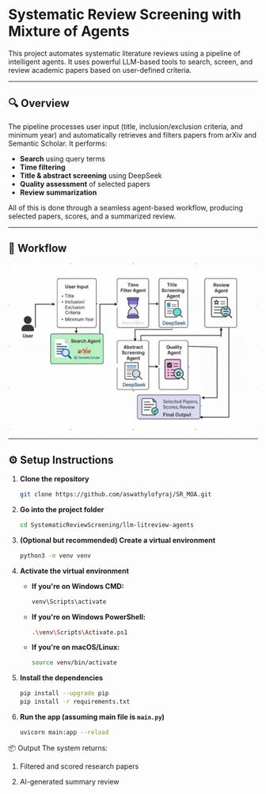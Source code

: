# Systematic Review Screening with Mixture of Agents

This project automates systematic literature reviews using a pipeline of intelligent agents. It uses powerful LLM-based tools to search, screen, and review academic papers based on user-defined criteria.

---

## 🔍 Overview

The pipeline processes user input (title, inclusion/exclusion criteria, and minimum year) and automatically retrieves and filters papers from arXiv and Semantic Scholar. It performs:

- **Search** using query terms
- **Time filtering**
- **Title & abstract screening** using DeepSeek
- **Quality assessment** of selected papers
- **Review summarization**

All of this is done through a seamless agent-based workflow, producing selected papers, scores, and a summarized review.

---

## 🧠 Workflow

![Workflow](workflow.jpg)

---

## ⚙️ Setup Instructions



1. **Clone the repository**

   ```bash
   git clone https://github.com/aswathylofyraj/SR_MOA.git
   ```

2. **Go into the project folder**

   ```bash
   cd SystematicReviewScreening/llm-litreview-agents
   ```

3. **(Optional but recommended) Create a virtual environment**

   ```bash
   python3 -m venv venv
   ```

4. **Activate the virtual environment**

   * **If you're on Windows CMD:**

     ```bash
     venv\Scripts\activate
     ```

   * **If you're on Windows PowerShell:**

     ```bash
     .\venv\Scripts\Activate.ps1
     ```

   * **If you're on macOS/Linux:**

     ```bash
     source venv/bin/activate
     ```

5. **Install the dependencies**

   ```bash
   pip install --upgrade pip
   pip install -r requirements.txt
   ```

6. **Run the app (assuming main file is `main.py`)**

   ```bash
   uvicorn main:app --reload
   ```




📦 Output
The system returns:

1. Filtered and scored research papers

2. AI-generated summary review
